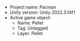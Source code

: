 <!-- UNITY CODE ASSIST INSTRUCTIONS START -->
- Project name: Pacman
- Unity version: Unity 2022.3.14f1
- Active game object:
  - Name: Pellet
  - Tag: Untagged
  - Layer: Pellet
<!-- UNITY CODE ASSIST INSTRUCTIONS END -->